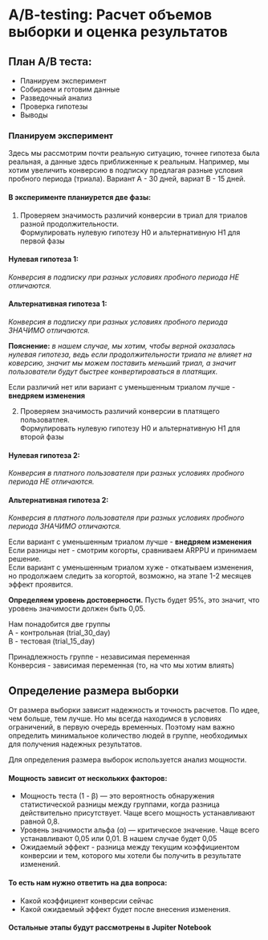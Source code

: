 # A/B-testing: Расчет объемов выборки и оценка результатов

## План A/B теста:
* Планируем эксперимент 
* Собираем и готовим данные  
* Разведочный анализ
* Проверка гипотезы 
* Выводы

### Планируем эксперимент
Здесь мы рассмотрим почти реальную ситуацию, точнее гипотеза была реальная, а данные здесь приближенные к реальным. 
Например, мы хотим увеличить конверсию в подписку предлагая разные условия пробного периода (триала). Вариант А - 30 дней, вариат B - 15 дней. <br />

#### В эксперименте планиурется две фазы:
1. Проверяем значимость различий конверсии в триал для триалов разной продолжительности. <br />
Формулировать нулевую гипотезу H0 и альтернативную H1 для первой фазы <br />

#### Нулевая гипотеза 1: 
*Конверсия в подписку при разных условиях пробного периода НЕ отличаются.* <br />
#### Альтернативная гипотеза 1: 
*Конверсия в подписку при разных условиях пробного периода ЗНАЧИМО отличаются.* <br />

**Пояснение:** 
*в нашем случае, мы хотим, чтобы верной оказалась нулевая гипотеза, ведь если продолжительности триала не влияет на коверсию, значит мы можем поставить меньший триал, а значит пользователи будут быстрее конвертироваться в платящих.* <br />

Если различий нет или вариант с уменьшенным триалом лучше - **внедряем изменения**

2. Проверяем значимость различий конверсии в платящего пользоватлея.  <br />
Формулировать нулевую гипотезу H0 и альтернативную H1 для второй фазы <br />

#### Нулевая гипотеза 2: 
*Конверсия в платного пользователя при разных условиях пробного периода НЕ отличаются.* <br />
#### Альтернативная гипотеза 2: 
*Конверсия в платного пользователя при разных условиях пробного периода ЗНАЧИМО отличаются.* <br />

Если вариант с уменьшенным триалом лучше - **внедряем изменения** <br />
Если разницы нет - смотрим когорты, сравниваем ARPPU и принимаем решение.  <br />
Если вариант с уменьшенным триалом хуже - откатываем изменения, но продолжаем следить за когортой, возможно, на этапе 1-2 месяцев эффект проявится. <br />

**Определяем уровень достоверности.** Пусть будет 95%, это значит, что уровень значимости должен быть 0,05. <br />

Нам понадобится две группы <br />
А - контрольная (trial_30_day) <br />
В - тестовая (trial_15_day) <br />

Принадлежность группе - независимая переменная  <br />
Конверсия - зависимая переменная (то, на что мы хотим влиять) <br />

## Определение размера выборки

От размера выборки зависит надежность и точность расчетов. По идее, чем больше, тем лучше. Но мы всегда находимся в условиях ограничений, в первую очередь временных. Поэтому нам важно определить минимальное количество людей в группе, необходимых для получения надежных результатов. 

Для определения размера выборок используется анализ мощности. <br />

#### Мощность зависит от нескольких факторов: 

* Мощность теста (1 - β) — это вероятность обнаружения статистической разницы между группами, когда разница действительно присутствует. Чаще всего мощность устанавливают равной 0,8.
* Уровень значимости альфа (α) — критическое значение. Чаще всего устанавливают 0,05 или 0,01. В нашем случае будет 0,05
* Ожидаемый эффект - разница между текущим коэффициентом конверсии и тем, которого мы хотели бы получить в результате изменений.

#### То есть нам нужно ответить на два вопроса:
* Какой коэффициент конверсии сейчас
* Какой ожидаемый эффект будет после внесения изменения. 

#### Остальные этапы будут рассмотрены в Jupiter Notebook
